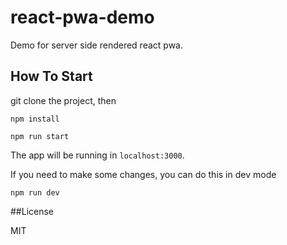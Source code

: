 # react-pwa-demo
Demo for server side rendered react pwa.

## How To Start

git clone the project, then
```
npm install

npm run start
```

The app will be running in `localhost:3000`.

If you need to make some changes, you can do this in dev mode

`npm run dev`

##License

MIT